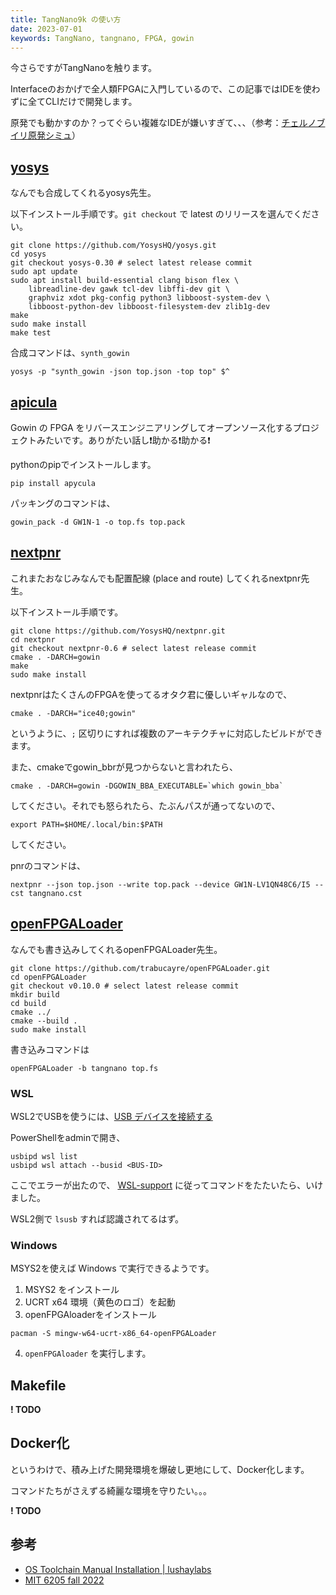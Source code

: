 ```yaml
---
title: TangNano9k の使い方
date: 2023-07-01
keywords: TangNano, tangnano, FPGA, gowin
---
```


今さらですがTangNanoを触ります。

Interfaceのおかげで全人類FPGAに入門しているので、この記事ではIDEを使わずに全てCLIだけで開発します。

原発でも動かすのか？ってぐらい複雑なIDEが嫌いすぎて、、、（参考：[チェルノブイリ原発シミュ](https://www.nicovideo.jp/watch/sm38241694)）

## [yosys](https://github.com/YosysHQ/yosys)

なんでも合成してくれるyosys先生。

以下インストール手順です。`git checkout` で latest のリリースを選んでください。

```
git clone https://github.com/YosysHQ/yosys.git
cd yosys
git checkout yosys-0.30 # select latest release commit
sudo apt update
sudo apt install build-essential clang bison flex \
	libreadline-dev gawk tcl-dev libffi-dev git \
	graphviz xdot pkg-config python3 libboost-system-dev \
	libboost-python-dev libboost-filesystem-dev zlib1g-dev
make
sudo make install
make test
```

合成コマンドは、`synth_gowin`

```
yosys -p "synth_gowin -json top.json -top top" $^
```

## [apicula](https://github.com/YosysHQ/apicula)

Gowin の FPGA をリバースエンジニアリングしてオープンソース化するプロジェクトみたいです。ありがたい話し❗️助かる❗️助かる❗️

pythonのpipでインストールします。

```
pip install apycula
```

パッキングのコマンドは、

```
gowin_pack -d GW1N-1 -o top.fs top.pack
```

## [nextpnr](https://github.com/YosysHQ/nextpnr)

これまたおなじみなんでも配置配線 (place and route) してくれるnextpnr先生。

以下インストール手順です。

```
git clone https://github.com/YosysHQ/nextpnr.git
cd nextpnr
git checkout nextpnr-0.6 # select latest release commit
cmake . -DARCH=gowin
make
sudo make install
```

nextpnrはたくさんのFPGAを使ってるオタク君に優しいギャルなので、

```
cmake . -DARCH="ice40;gowin"
```

というように、`;` 区切りにすれば複数のアーキテクチャに対応したビルドができます。

また、cmakeでgowin_bbrが見つからないと言われたら、

```
cmake . -DARCH=gowin -DGOWIN_BBA_EXECUTABLE=`which gowin_bba`
```
してください。それでも怒られたら、たぶんパスが通ってないので、

```
export PATH=$HOME/.local/bin:$PATH
```

してください。

pnrのコマンドは、

```
nextpnr --json top.json --write top.pack --device GW1N-LV1QN48C6/I5 --cst tangnano.cst
```

## [openFPGALoader](https://github.com/trabucayre/openFPGALoader)

なんでも書き込みしてくれるopenFPGALoader先生。

```
git clone https://github.com/trabucayre/openFPGALoader.git
cd openFPGALoader
git checkout v0.10.0 # select latest release commit
mkdir build
cd build
cmake ../ 
cmake --build .
sudo make install
```

書き込みコマンドは

```
openFPGALoader -b tangnano top.fs
```

### WSL

WSL2でUSBを使うには、[USB デバイスを接続する](https://learn.microsoft.com/ja-jp/windows/wsl/connect-usb)

PowerShellをadminで開き、

```
usbipd wsl list
usbipd wsl attach --busid <BUS-ID>
```

ここでエラーが出たので、
[WSL-support](https://github.com/dorssel/usbipd-win/wiki/WSL-support)
に従ってコマンドをたたいたら、いけました。

WSL2側で `lsusb` すれば認識されてるはず。

### Windows

MSYS2を使えば Windows で実行できるようです。

1. MSYS2 をインストール
2. UCRT x64 環境（黄色のロゴ）を起動
3. openFPGAloaderをインストール

```
pacman -S mingw-w64-ucrt-x86_64-openFPGALoader
```

4. `openFPGAloader` を実行します。

## Makefile

**! TODO**

## Docker化

というわけで、積み上げた開発環境を爆破し更地にして、Docker化します。

コマンドたちがさえずる綺麗な環境を守りたい。。。

**! TODO**

## 参考

- [OS Toolchain Manual Installation | lushaylabs](https://learn.lushaylabs.com/os-toolchain-manual-installation/)
- [MIT 6205 fall 2022](https://fpga.mit.edu/6205/F22/documentation/openFPGA)

